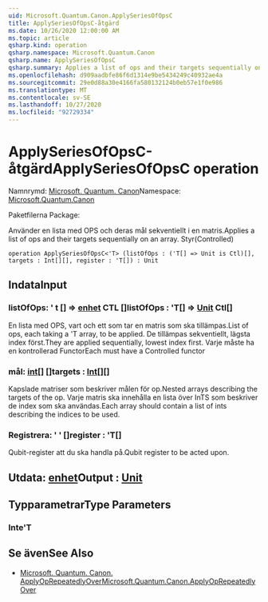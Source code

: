 ```yaml
---
uid: Microsoft.Quantum.Canon.ApplySeriesOfOpsC
title: ApplySeriesOfOpsC-åtgärd
ms.date: 10/26/2020 12:00:00 AM
ms.topic: article
qsharp.kind: operation
qsharp.namespace: Microsoft.Quantum.Canon
qsharp.name: ApplySeriesOfOpsC
qsharp.summary: Applies a list of ops and their targets sequentially on an array. (Controlled)
ms.openlocfilehash: d909aadbfe86f6d1314e9be5434249c40932ae4a
ms.sourcegitcommit: 29e0d88a30e4166fa580132124b0eb57e1f0e986
ms.translationtype: MT
ms.contentlocale: sv-SE
ms.lasthandoff: 10/27/2020
ms.locfileid: "92729334"
---
```

# <a name="applyseriesofopsc-operation"></a><span data-ttu-id="de7a2-102">ApplySeriesOfOpsC-åtgärd</span><span class="sxs-lookup"><span data-stu-id="de7a2-102">ApplySeriesOfOpsC operation</span></span>

<span data-ttu-id="de7a2-103">Namnrymd: [Microsoft. Quantum. Canon](xref:Microsoft.Quantum.Canon)</span><span class="sxs-lookup"><span data-stu-id="de7a2-103">Namespace: [Microsoft.Quantum.Canon](xref:Microsoft.Quantum.Canon)</span></span>

<span data-ttu-id="de7a2-104">Paketfilerna [](https://nuget.org/packages/)</span><span class="sxs-lookup"><span data-stu-id="de7a2-104">Package: [](https://nuget.org/packages/)</span></span>


<span data-ttu-id="de7a2-105">Använder en lista med OPS och deras mål sekventiellt i en matris.</span><span class="sxs-lookup"><span data-stu-id="de7a2-105">Applies a list of ops and their targets sequentially on an array.</span></span> <span data-ttu-id="de7a2-106">Styr</span><span class="sxs-lookup"><span data-stu-id="de7a2-106">(Controlled)</span></span>

```qsharp
operation ApplySeriesOfOpsC<'T> (listOfOps : ('T[] => Unit is Ctl)[], targets : Int[][], register : 'T[]) : Unit
```


## <a name="input"></a><span data-ttu-id="de7a2-107">Indata</span><span class="sxs-lookup"><span data-stu-id="de7a2-107">Input</span></span>

### <a name="listofops--t--unit-ctl"></a><span data-ttu-id="de7a2-108">listOfOps: ' t [] => [enhet](xref:microsoft.quantum.lang-ref.unit) CTL []</span><span class="sxs-lookup"><span data-stu-id="de7a2-108">listOfOps : 'T[] => [Unit](xref:microsoft.quantum.lang-ref.unit) Ctl[]</span></span>

<span data-ttu-id="de7a2-109">En lista med OPS, vart och ett som tar en matris som ska tillämpas.</span><span class="sxs-lookup"><span data-stu-id="de7a2-109">List of ops, each taking a 'T array, to be applied.</span></span> <span data-ttu-id="de7a2-110">De tillämpas sekventiellt, lägsta index först.</span><span class="sxs-lookup"><span data-stu-id="de7a2-110">They are applied sequentially, lowest index first.</span></span>
<span data-ttu-id="de7a2-111">Varje måste ha en kontrollerad Functor</span><span class="sxs-lookup"><span data-stu-id="de7a2-111">Each must have a Controlled functor</span></span>


### <a name="targets--int"></a><span data-ttu-id="de7a2-112">mål: [int](xref:microsoft.quantum.lang-ref.int)[] []</span><span class="sxs-lookup"><span data-stu-id="de7a2-112">targets : [Int](xref:microsoft.quantum.lang-ref.int)[][]</span></span>

<span data-ttu-id="de7a2-113">Kapslade matriser som beskriver målen för op.</span><span class="sxs-lookup"><span data-stu-id="de7a2-113">Nested arrays describing the targets of the op.</span></span> <span data-ttu-id="de7a2-114">Varje matris ska innehålla en lista över InTS som beskriver de index som ska användas.</span><span class="sxs-lookup"><span data-stu-id="de7a2-114">Each array should contain a list of ints describing the indices to be used.</span></span>


### <a name="register--t"></a><span data-ttu-id="de7a2-115">Registrera: ' ' []</span><span class="sxs-lookup"><span data-stu-id="de7a2-115">register : 'T[]</span></span>

<span data-ttu-id="de7a2-116">Qubit-register att du ska handla på.</span><span class="sxs-lookup"><span data-stu-id="de7a2-116">Qubit register to be acted upon.</span></span>



## <a name="output--unit"></a><span data-ttu-id="de7a2-117">Utdata: [enhet](xref:microsoft.quantum.lang-ref.unit)</span><span class="sxs-lookup"><span data-stu-id="de7a2-117">Output : [Unit](xref:microsoft.quantum.lang-ref.unit)</span></span>



## <a name="type-parameters"></a><span data-ttu-id="de7a2-118">Typparametrar</span><span class="sxs-lookup"><span data-stu-id="de7a2-118">Type Parameters</span></span>

### <a name="t"></a><span data-ttu-id="de7a2-119">Inte</span><span class="sxs-lookup"><span data-stu-id="de7a2-119">'T</span></span>



## <a name="see-also"></a><span data-ttu-id="de7a2-120">Se även</span><span class="sxs-lookup"><span data-stu-id="de7a2-120">See Also</span></span>

- [<span data-ttu-id="de7a2-121">Microsoft. Quantum. Canon. ApplyOpRepeatedlyOver</span><span class="sxs-lookup"><span data-stu-id="de7a2-121">Microsoft.Quantum.Canon.ApplyOpRepeatedlyOver</span></span>](xref:Microsoft.Quantum.Canon.ApplyOpRepeatedlyOver)